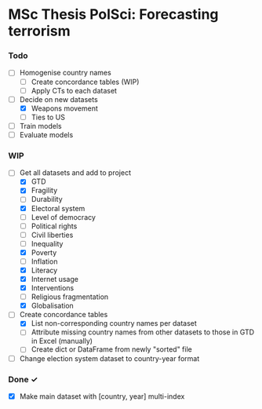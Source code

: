 # MSc Thesis PolSci: Forecasting terrorism

### Todo
- [ ] Homogenise country names
  - [ ] Create concordance tables (WIP)
  - [ ] Apply CTs to each dataset
- [ ] Decide on new datasets
  - [x] Weapons movement
  - [ ] Ties to US
- [ ] Train models
- [ ] Evaluate models

### WIP
- [ ] Get all datasets and add to project
  - [x] GTD
  - [x] Fragility
  - [ ] Durability
  - [x] Electoral system
  - [ ] Level of democracy
  - [ ] Political rights
  - [ ] Civil liberties
  - [ ] Inequality
  - [x] Poverty
  - [ ] Inflation
  - [x] Literacy
  - [x] Internet usage
  - [x] Interventions
  - [ ] Religious fragmentation
  - [x] Globalisation
- [ ] Create concordance tables
  - [x] List non-corresponding country names per dataset
  - [ ] Attribute missing country names from other datasets to those in GTD in Excel (manually)
  - [ ] Create dict or DataFrame from newly "sorted" file
- [ ] Change election system dataset to country-year format

### Done ✓
- [x] Make main dataset with [country, year] multi-index